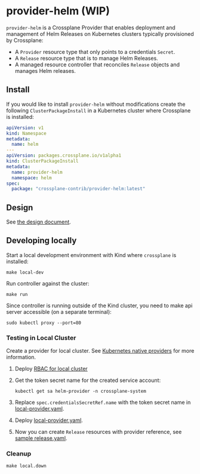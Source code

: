 # provider-helm (WIP)

`provider-helm` is a Crossplane Provider that enables deployment and management
of Helm Releases on Kubernetes clusters typically provisioned by Crossplane:

- A `Provider` resource type that only points to a credentials `Secret`.
- A `Release` resource type that is to manage Helm Releases.
- A managed resource controller that reconciles `Release` objects and manages Helm releases.

## Install

If you would like to install `provider-helm` without modifications create
the following `ClusterPackageInstall` in a Kubernetes cluster where Crossplane is
installed:

```yaml
apiVersion: v1
kind: Namespace
metadata:
  name: helm
---
apiVersion: packages.crossplane.io/v1alpha1
kind: ClusterPackageInstall
metadata:
  name: provider-helm
  namespace: helm
spec:
  package: "crossplane-contrib/provider-helm:latest"
```

## Design 

See [the design document](https://github.com/crossplane/crossplane/blob/master/design/one-pager-helm-provider.md).

## Developing locally

Start a local development environment with Kind where `crossplane` is installed:

```
make local-dev
```

Run controller against the cluster:

```
make run
```

Since controller is running outside of the Kind cluster, you need to make api server accessible (on a separate terminal):

```
sudo kubectl proxy --port=80
```

### Testing in Local Cluster

Create a provider for local cluster. See [Kubernetes native providers](https://github.com/crossplane/crossplane/blob/master/design/one-pager-k8s-native-providers.md#proposal-kubernetes-provider-kind)
for more information.

1. Deploy [RBAC for local cluster](examples/provider/local-service-account.yaml)
2. Get the token secret name for the created service account:
   
    ```
    kubectl get sa helm-provider -n crossplane-system
    ```
3. Replace `spec.credentialsSecretRef.name` with the token secret name in [local-provider.yaml](examples/provider/local-provider.yaml).
4. Deploy [local-provider.yaml](examples/provider/local-provider.yaml).
5. Now you can create `Release` resources with provider reference, see [sample release.yaml](examples/sample/release.yaml).

### Cleanup

```
make local.down
```